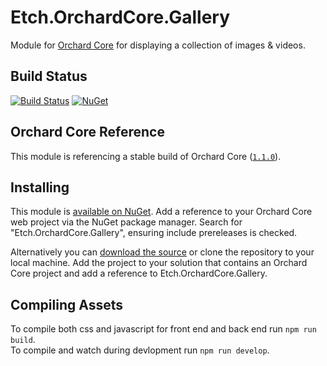 # Etch.OrchardCore.Gallery

Module for [Orchard Core](https://github.com/OrchardCMS/OrchardCore) for displaying a collection of images & videos.

## Build Status

[![Build Status](https://secure.travis-ci.org/etchuk/Etch.OrchardCore.Gallery.png?branch=master)](http://travis-ci.org/etchuk/Etch.OrchardCore.Gallery) [![NuGet](https://img.shields.io/nuget/v/Etch.OrchardCore.Gallery.svg)](https://www.nuget.org/packages/Etch.OrchardCore.Gallery)

## Orchard Core Reference

This module is referencing a stable build of Orchard Core ([`1.1.0`](https://www.nuget.org/packages/OrchardCore.Module.Targets/1.1.0)).

## Installing

This module is [available on NuGet](https://www.nuget.org/packages/Etch.OrchardCore.Gallery). Add a reference to your Orchard Core web project via the NuGet package manager. Search for "Etch.OrchardCore.Gallery", ensuring include prereleases is checked.

Alternatively you can [download the source](https://github.com/etchuk/Etch.OrchardCore.Gallery/archive/master.zip) or clone the repository to your local machine. Add the project to your solution that contains an Orchard Core project and add a reference to Etch.OrchardCore.Gallery.

## Compiling Assets

To compile both css and javascript for front end and back end run `npm run build`.  
To compile and watch during devlopment run `npm run develop`.
